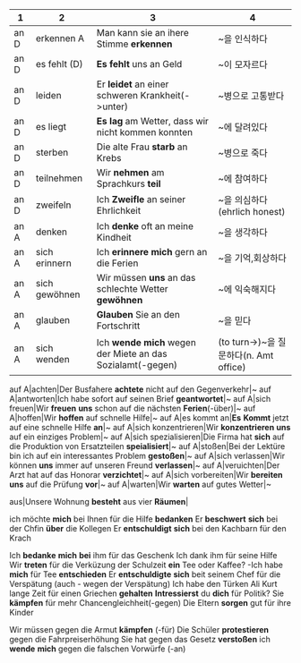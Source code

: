 1|2|3|4
---|---|---|---
an D|erkennen A|Man kann sie an ihere Stimme **erkennen**|~을 인식하다
an D|es fehlt (D)|**Es** **fehlt** uns an Geld|~이 모자르다
an D|leiden|Er **leidet** an einer schweren Krankheit(->unter)|~병으로 고통받다
an D|es liegt|**Es** **lag** am Wetter, dass wir nicht kommen konnten|~에 달려있다
an D|sterben|Die alte Frau **starb** an Krebs|~병으로 죽다
an D|teilnehmen|Wir **nehmen** am Sprachkurs **teil**|~에 참여하다
an D|zweifeln|Ich **Zweifle** an seiner Ehrlichkeit|~을 의심하다(ehrlich honest)
an A|denken|Ich **denke** oft an meine Kindheit|~을 생각하다
an A|sich erinnern|Ich **erinnere** **mich** gern an die Ferien|~을 기억,회상하다
an A|sich gewöhnen|Wir müssen **uns** an das schlechte Wetter **gewöhnen**|~에 익숙해지다
an A|glauben|**Glauben** Sie an den Fortschritt|~을 믿다
an A|sich wenden|Ich **wende** **mich** wegen der Miete an das Sozialamt(-gegen)|(to turn->)~을 질문하다(n. Amt office)

auf A|achten|Der Busfahere **achtete** nicht auf den Gegenverkehr|~
auf A|antworten|Ich habe sofort auf seinen Brief **geantwortet**|~
auf A|sich freuen|Wir **freuen** **uns** schon auf die nächsten **Ferien**(-über)|~
auf A|hoffen|Wir **hoffen** auf schnelle Hilfe|~
auf A|es kommt an|**Es** **Kommt** jetzt auf eine schnelle Hilfe **an**|~
auf A|sich konzentrieren|Wir **konzentrieren** **uns** auf ein einziges Problem|~
auf A|sich spezialisieren|Die Firma hat **sich** auf die Produktion von Ersatzteilen **speialisiert**|~
auf A|stoßen|Bei der Lektüre bin ich auf ein interessantes Problem **gestoßen**|~
auf A|sich verlassen|Wir können **uns** immer auf unseren Freund **verlassen**|~
auf A|veruichten|Der Arzt hat auf das Honorar **verzichtet**|~
auf A|sich vorbereiten|Wir **bereiten** **uns** auf die Prüfung **vor**|~
auf A|warten|Wir **warten** auf gutes Wetter|~

aus|Unsere Wohnung **besteht** aus vier **Räumen**|

ich möchte **mich** bei Ihnen für die Hilfe **bedanken**
Er **beschwert** **sich** bei der Chfin **über** die Kollegen
Er **entschuldigt** **sich** bei den Kachbarn für den Krach

Ich **bedanke** **mich** **bei** ihm für das Geschenk
Ich dank ihm für seine Hilfe
Wir **treten** für die Verküzung der Schulzeit **ein**
Tee oder Kaffee? -Ich habe **mich** für Tee **entschieden**
Er **entschuldigte** **sich** beit seinem Chef für die Verspätung  (auch - wegen der Verspätung)
Ich habe den Türken Ali Kurt lange Zeit für einen Griechen **gehalten**
**Intressierst** du **dich** für Politik?
Sie **kämpfen** für mehr Chancengleichheit(-gegen)
Die Eltern **sorgen** gut für ihre Kinder

Wir müssen gegen die Armut **kämpfen** (-für)
Die Schüler **protestieren** gegen die Fahrpreiserhöhung
Sie hat gegen das Gesetz **verstoßen**
ich **wende** **mich** gegen die falschen Vorwürfe (-an)
